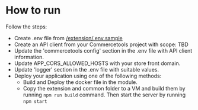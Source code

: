 # How to run

Follow the steps:

- Create .env file from [/extension/.env.sample](/extension/.env.sample)
- Create an API client from your Commercetools project with scope: TBD
- Update the 'commercetools config' section in the .env file with API client information.
- Update APP_CORS_ALLOWED_HOSTS with your store front domain.
- Update 'logger' section in the .env file with suitable values.
- Deploy your application using one of the following methods:
  - Build and Deploy the docker file in the module.
  - Copy the extension and common folder to a VM and build them by running `npm run build` command. Then start the server by running `npm start`

